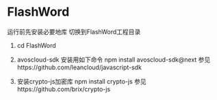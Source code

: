 # FlashWord
运行前先安装必要地库
切换到FlashWord工程目录
1. cd FlashWord

2. avoscloud-sdk 安装用如下命令
npm install avoscloud-sdk@next
参见https://github.com/leancloud/javascript-sdk

3. 安装crypto-js加密库
npm install crypto-js
参见https://github.com/brix/crypto-js
